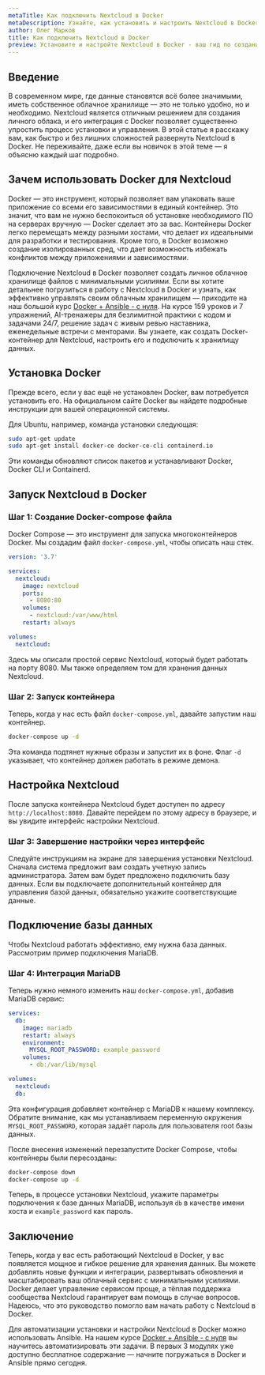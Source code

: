 ```yaml
---
metaTitle: Как подключить Nextcloud в Docker
metaDescription: Узнайте, как установить и настроить Nextcloud в Docker для создания личного облачного хранилища файлов. Ознакомьтесь с пошаговыми инструкциями и примерами кода.
author: Олег Марков
title: Как подключить Nextcloud в Docker
preview: Установите и настройте Nextcloud в Docker - ваш гид по созданию личного облачного хранилища файлов с пошаговыми инструкциями и примерами кода.
---
```


## Введение

В современном мире, где данные становятся всё более значимыми, иметь собственное облачное хранилище — это не только удобно, но и необходимо. Nextcloud является отличным решением для создания личного облака, и его интеграция с Docker позволяет существенно упростить процесс установки и управления. В этой статье я расскажу вам, как быстро и без лишних сложностей развернуть Nextcloud в Docker. Не переживайте, даже если вы новичок в этой теме — я объясню каждый шаг подробно.

## Зачем использовать Docker для Nextcloud

Docker — это инструмент, который позволяет вам упаковать ваше приложение со всеми его зависимостями в единый контейнер. Это значит, что вам не нужно беспокоиться об установке необходимого ПО на серверах вручную — Docker сделает это за вас. Контейнеры Docker легко перемещать между разными хостами, что делает их идеальными для разработки и тестирования. Кроме того, в Docker возможно создание изолированных сред, что дает возможность избежать конфликтов между приложениями и зависимостями.

Подключение Nextcloud в Docker позволяет создать личное облачное хранилище файлов с минимальными усилиями. Если вы хотите детальнее погрузиться в работу с Nextcloud в Docker и узнать, как эффективно управлять своим облачным хранилищем — приходите на наш большой курс [Docker + Ansible - с нуля](https://purpleschool.ru/course/docker). На курсе 159 уроков и 7 упражнений, AI-тренажеры для безлимитной практики с кодом и задачами 24/7, решение задач с живым ревью наставника, еженедельные встречи с менторами. Вы узнаете, как создать Docker-контейнер для Nextcloud, настроить его и подключить к хранилищу данных.

## Установка Docker

Прежде всего, если у вас ещё не установлен Docker, вам потребуется установить его. На официальном сайте Docker вы найдете подробные инструкции для вашей операционной системы.

Для Ubuntu, например, команда установки следующая:

```bash
sudo apt-get update
sudo apt-get install docker-ce docker-ce-cli containerd.io
```

Эти команды обновляют список пакетов и устанавливают Docker, Docker CLI и Containerd.

## Запуск Nextcloud в Docker

### Шаг 1: Создание Docker-compose файла

Docker Compose — это инструмент для запуска многоконтейнеров Docker. Мы создадим файл `docker-compose.yml`, чтобы описать наш стек.

```yaml
version: '3.7'

services:
  nextcloud:
    image: nextcloud
    ports:
      - 8080:80
    volumes:
      - nextcloud:/var/www/html
    restart: always

volumes:
  nextcloud:
```

Здесь мы описали простой сервис Nextcloud, который будет работать на порту 8080. Мы также определяем том для хранения данных Nextcloud.

### Шаг 2: Запуск контейнера

Теперь, когда у нас есть файл `docker-compose.yml`, давайте запустим наш контейнер.

```bash
docker-compose up -d
```

Эта команда подтянет нужные образы и запустит их в фоне. Флаг `-d` указывает, что контейнер должен работать в режиме демона.

## Настройка Nextcloud

После запуска контейнера Nextcloud будет доступен по адресу `http://localhost:8080`. Давайте перейдем по этому адресу в браузере, и вы увидите интерфейс настройки Nextcloud.

### Шаг 3: Завершение настройки через интерфейс

Следуйте инструкциям на экране для завершения установки Nextcloud. Сначала система предложит вам создать учетную запись администратора. Затем вам будет предложено подключить базу данных. Если вы подключаете дополнительный контейнер для управления базой данных, обязательно укажите соответствующие данные.

## Подключение базы данных

Чтобы Nextcloud работать эффективно, ему нужна база данных. Рассмотрим пример подключения MariaDB.

### Шаг 4: Интеграция MariaDB

Теперь нужно немного изменить наш `docker-compose.yml`, добавив MariaDB сервис:

```yaml
services:
  db:
    image: mariadb
    restart: always
    environment:
      MYSQL_ROOT_PASSWORD: example_password
    volumes:
      - db:/var/lib/mysql

volumes:
  nextcloud:
  db:
```

Эта конфигурация добавляет контейнер с MariaDB к нашему комплексу. Обратите внимание, как мы устанавливаем переменную окружения `MYSQL_ROOT_PASSWORD`, которая задаёт пароль для пользователя root базы данных.

После внесения изменений перезапустите Docker Compose, чтобы контейнеры были пересозданы:

```bash
docker-compose down
docker-compose up -d
```

Теперь, в процессе установки Nextcloud, укажите параметры подключения к базе данных MariaDB, используя `db` в качестве имени хоста и `example_password` как пароль.

## Заключение

Теперь, когда у вас есть работающий Nextcloud в Docker, у вас появляется мощное и гибкое решение для хранения данных. Вы можете добавлять новые функции и интеграции, развертывать обновления и масштабировать ваш облачный сервис с минимальными усилиями. Docker делает управление сервисом проще, а тёплая поддержка сообщества Nextcloud гарантирует вам помощь в случае вопросов. Надеюсь, что это руководство помогло вам начать работу с Nextcloud в Docker. 

Для автоматизации установки и настройки Nextcloud в Docker можно использовать Ansible. На нашем курсе [Docker + Ansible - с нуля](https://purpleschool.ru/course/docker) вы научитесь автоматизировать эти задачи. В первых 3 модулях уже доступно бесплатное содержание — начните погружаться в Docker и Ansible прямо сегодня.
